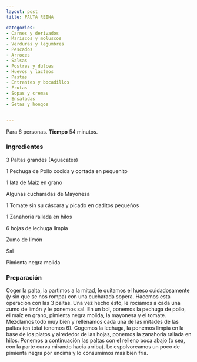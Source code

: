 ```yaml
---
layout: post
title: PALTA REINA

categories:
- Carnes y derivados
- Mariscos y moluscos
- Verduras y legumbres
- Pescados
- Arroces
- Salsas
- Postres y dulces
- Huevos y lacteos
- Pastas
- Entrantes y bocadillos
- Frutas
- Sopas y cremas
- Ensaladas
- Setas y hongos
 

---
```


Para 6 personas.
<b>Tiempo</b> 54 minutos.

<h3>Ingredientes</h3>

3 Paltas grandes (Aguacates)

1 Pechuga de Pollo cocida y cortada en pequenito

1 lata de Maíz en grano

Algunas cucharadas de Mayonesa

1 Tomate sin su cáscara y picado en daditos pequeños

1 Zanahoria rallada en hilos

6 hojas de lechuga limpia

Zumo de limón

Sal

Pimienta negra molida

<h3>Preparación</h3>

Coger la palta, la partimos a la mitad, le quitamos el hueso cuidadosamente (y sin que se nos rompa) con una cucharada sopera. Hacemos esta operación con las 3 paltas. Una vez hecho ésto, le rociamos a cada una zumo de limón y le ponemos sal. En un bol, ponemos la pechuga de pollo, el maíz en grano, pimienta negra molida, la mayonesa y el tomate. Mezclamos todo muy bien y rellenamos cada una de las mitades de las paltas (en total tenemos 6). Cogemos la lechuga, la ponemos limpia en la base de los platos y alrededor de las hojas, ponemos la zanahoria rallada en hilos. Ponemos a continuación las paltas con el relleno boca abajo (o sea, con la parte curva mirando hacia arriba). Le espolvoreamos un poco de pimienta negra por encima y lo consumimos mas bien fría.

